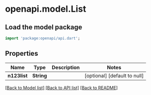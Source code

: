# openapi.model.List

## Load the model package
```dart
import 'package:openapi/api.dart';
```

## Properties
Name | Type | Description | Notes
------------ | ------------- | ------------- | -------------
**n123list** | **String** |  | [optional] [default to null]

[[Back to Model list]](../README.md#documentation-for-models) [[Back to API list]](../README.md#documentation-for-api-endpoints) [[Back to README]](../README.md)


